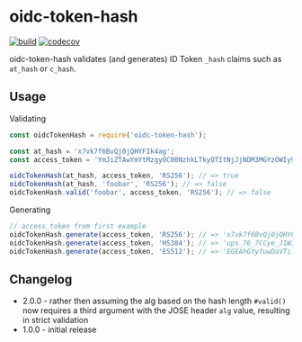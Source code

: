 # oidc-token-hash

[![build][travis-image]][travis-url] [![codecov][codecov-image]][codecov-url]

oidc-token-hash validates (and generates) ID Token `_hash` claims such as `at_hash` or `c_hash`.

## Usage

Validating
```js
const oidcTokenHash = require('oidc-token-hash');

const at_hash = 'x7vk7f6BvQj0jQHYFIk4ag';
const access_token = 'YmJiZTAwYmYtMzgyOC00NzhkLTkyOTItNjJjNDM3MGYzOWIy9sFhvH8K_x8UIHj1osisS57f5DduL-ar_qw5jl3lthwpMjm283aVMQXDmoqqqydDSqJfbhptzw8rUVwkuQbolw';

oidcTokenHash(at_hash, access_token, 'RS256'); // => true
oidcTokenHash(at_hash, 'foobar', 'RS256'); // => false
oidcTokenHash.valid('foobar', access_token, 'RS256'); // => false
```

Generating
```js
// access_token from first example
oidcTokenHash.generate(access_token, 'RS256'); // => 'x7vk7f6BvQj0jQHYFIk4ag'
oidcTokenHash.generate(access_token, 'HS384'); // => 'ups_76_7CCye_J1WIyGHKVG7AAs2olYm'
oidcTokenHash.generate(access_token, 'ES512'); // => 'EGEAhGYyfuwDaVTifvrWSoD5MSy_5hZPy6I7Vm-7pTQ'
```

## Changelog
- 2.0.0 - rather then assuming the alg based on the hash length `#valid()` now requires a third
  argument with the JOSE header `alg` value, resulting in strict validation
- 1.0.0 - initial release

[travis-image]: https://api.travis-ci.com/panva/oidc-token-hash.svg?branch=master
[travis-url]: https://travis-ci.com/panva/oidc-token-hash
[codecov-image]: https://img.shields.io/codecov/c/github/panva/oidc-token-hash/master.svg?style=flat-square&maxAge=7200
[codecov-url]: https://codecov.io/gh/panva/oidc-token-hash
